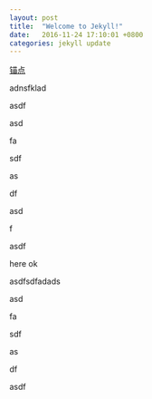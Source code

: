 ```yaml
---
layout: post
title:  "Welcome to Jekyll!"
date:   2016-11-24 17:10:01 +0800
categories: jekyll update
---
```


[锚点](#itm1)

adnsfklad

asdf

asd

fa

sdf

as

df

asd

f

asdf

<a id="itm1">here ok </a>

asdfsdfadads

asd

fa

sdf

as

df

asdf

